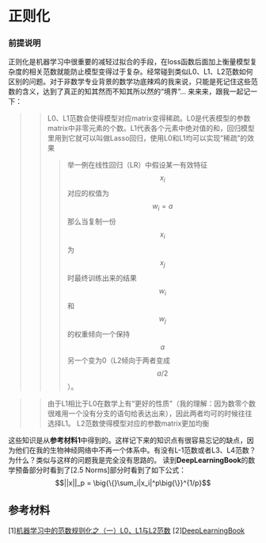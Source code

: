 # 正则化
### 前提说明
 正则化是机器学习中很重要的减轻过拟合的手段，在loss函数后面加上衡量模型复杂度的相关范数就能防止模型变得过于复杂。经常碰到类似L0、L1、L2范数如何区别的问题。对于非数学专业背景的数学功底辣鸡的我来说，只能是死记住这些范数的含义，达到了真正的知其然而不知其所以然的“境界”...
 来来来，跟我一起记一下：
 >> L0、L1范数会使得模型对应matrix变得稀疏。L0是代表模型的参数matrix中非零元素的个数。L1代表各个元素中绝对值的和，回归模型里用到它就可以叫做Lasso回归，使用L0和L1均可以实现“稀疏”的效果
 >>> 举一例在线性回归（LR）中假设某一有效特征$$x_i$$对应的权值为$$w_i=a$$那么当复制一份$$x_i$$为$$x_j$$时最终训练出来的结果$$w_i$$和$$w_j$$的权重倾向一个保持$$a$$另一个变为0（L2倾向于两者变成$$a/2$$）。
 
 >> 由于L1相比于L0在数学上有“更好的性质”（我的理解：因为数零个数很难用一个没有分支的语句给表达出来），因此两者均可的时候往往选择L1。
 >> L2范数使得模型对应的参数matrix更加均衡
 
 
 
这些知识是从**参考材料1**中得到的。这样记下来的知识点有很容易忘记的缺点，因为他们在我的生物神经网络中不再一个体系中。有没有L-1范数或者L3、L4范数？为什么？类似与这样的问题我是完全没有思路的。
读到**DeepLearningBook**的数学预备部分时看到了[2.5 Norms]部分时看到了如下公式：
$$||x||_p = \big{\{}\sum_i|x_i|^p\big{\}}^{1/p}$$

## 参考材料
[1][机器学习中的范数规则化之（一）L0、L1与L2范数](http://blog.csdn.net/zouxy09/article/details/24971995/)
[2][DeepLearningBook](https://github.com/HFTrader/DeepLearningBook/blob/master/DeepLearningBook.pdf)
 
